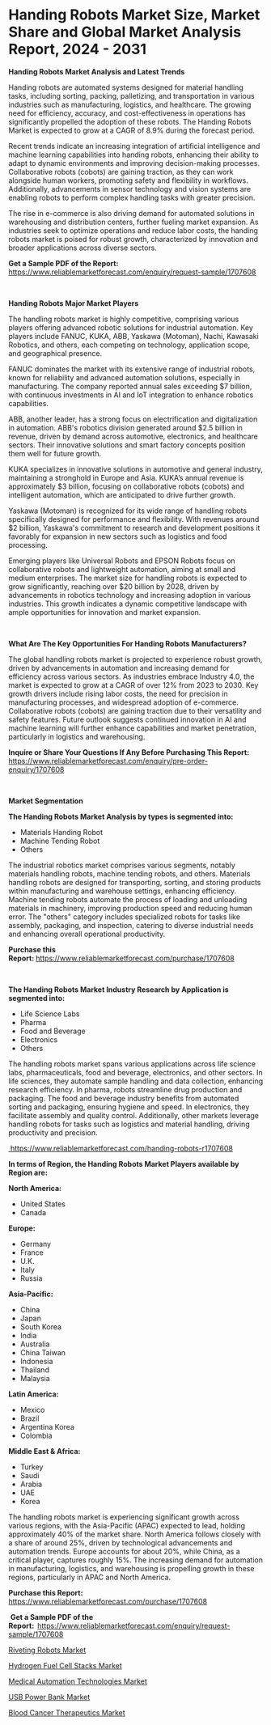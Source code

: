 <p><h1>Handing Robots Market Size, Market Share and Global Market Analysis Report, 2024 - 2031</h1></p><p><strong>Handing Robots Market Analysis and Latest Trends</strong></p>
<p><p>Handing robots are automated systems designed for material handling tasks, including sorting, packing, palletizing, and transportation in various industries such as manufacturing, logistics, and healthcare. The growing need for efficiency, accuracy, and cost-effectiveness in operations has significantly propelled the adoption of these robots. The Handing Robots Market is expected to grow at a CAGR of 8.9% during the forecast period.</p><p>Recent trends indicate an increasing integration of artificial intelligence and machine learning capabilities into handing robots, enhancing their ability to adapt to dynamic environments and improving decision-making processes. Collaborative robots (cobots) are gaining traction, as they can work alongside human workers, promoting safety and flexibility in workflows. Additionally, advancements in sensor technology and vision systems are enabling robots to perform complex handling tasks with greater precision.</p><p>The rise in e-commerce is also driving demand for automated solutions in warehousing and distribution centers, further fueling market expansion. As industries seek to optimize operations and reduce labor costs, the handing robots market is poised for robust growth, characterized by innovation and broader applications across diverse sectors.</p></p>
<p><strong>Get a Sample PDF of the Report:&nbsp;</strong> <a href="https://www.reliablemarketforecast.com/enquiry/request-sample/1707608?utm_campaign=1140&utm_medium=2&utm_source=Github&utm_content=ia&utm_term=07102024&utm_id=handing-robots">https://www.reliablemarketforecast.com/enquiry/request-sample/1707608</a></p>
<p>&nbsp;</p>
<p><strong>Handing Robots Major Market Players</strong></p>
<p><p>The handling robots market is highly competitive, comprising various players offering advanced robotic solutions for industrial automation. Key players include FANUC, KUKA, ABB, Yaskawa (Motoman), Nachi, Kawasaki Robotics, and others, each competing on technology, application scope, and geographical presence.</p><p>FANUC dominates the market with its extensive range of industrial robots, known for reliability and advanced automation solutions, especially in manufacturing. The company reported annual sales exceeding $7 billion, with continuous investments in AI and IoT integration to enhance robotics capabilities. </p><p>ABB, another leader, has a strong focus on electrification and digitalization in automation. ABB's robotics division generated around $2.5 billion in revenue, driven by demand across automotive, electronics, and healthcare sectors. Their innovative solutions and smart factory concepts position them well for future growth.</p><p>KUKA specializes in innovative solutions in automotive and general industry, maintaining a stronghold in Europe and Asia. KUKA’s annual revenue is approximately $3 billion, focusing on collaborative robots (cobots) and intelligent automation, which are anticipated to drive further growth.</p><p>Yaskawa (Motoman) is recognized for its wide range of handling robots specifically designed for performance and flexibility. With revenues around $2 billion, Yaskawa's commitment to research and development positions it favorably for expansion in new sectors such as logistics and food processing.</p><p>Emerging players like Universal Robots and EPSON Robots focus on collaborative robots and lightweight automation, aiming at small and medium enterprises. The market size for handling robots is expected to grow significantly, reaching over $20 billion by 2028, driven by advancements in robotics technology and increasing adoption in various industries. This growth indicates a dynamic competitive landscape with ample opportunities for innovation and market expansion.</p></p>
<p>&nbsp;</p>
<p><strong>What Are The Key Opportunities For Handing Robots Manufacturers?</strong></p>
<p><p>The global handling robots market is projected to experience robust growth, driven by advancements in automation and increasing demand for efficiency across various sectors. As industries embrace Industry 4.0, the market is expected to grow at a CAGR of over 12% from 2023 to 2030. Key growth drivers include rising labor costs, the need for precision in manufacturing processes, and widespread adoption of e-commerce. Collaborative robots (cobots) are gaining traction due to their versatility and safety features. Future outlook suggests continued innovation in AI and machine learning will further enhance capabilities and market penetration, particularly in logistics and warehousing.</p></p>
<p><strong>Inquire or Share Your Questions If Any Before Purchasing This Report:</strong> <a href="https://www.reliablemarketforecast.com/enquiry/pre-order-enquiry/1707608?utm_campaign=1140&utm_medium=2&utm_source=Github&utm_content=ia&utm_term=07102024&utm_id=handing-robots">https://www.reliablemarketforecast.com/enquiry/pre-order-enquiry/1707608</a></p>
<p>&nbsp;</p>
<p><strong>Market Segmentation</strong></p>
<p><strong>The Handing Robots Market Analysis by types is segmented into:</strong></p>
<p><ul><li>Materials Handing Robot</li><li>Machine Tending Robot</li><li>Others</li></ul></p>
<p><p>The industrial robotics market comprises various segments, notably materials handling robots, machine tending robots, and others. Materials handling robots are designed for transporting, sorting, and storing products within manufacturing and warehouse settings, enhancing efficiency. Machine tending robots automate the process of loading and unloading materials in machinery, improving production speed and reducing human error. The "others" category includes specialized robots for tasks like assembly, packaging, and inspection, catering to diverse industrial needs and enhancing overall operational productivity.</p></p>
<p><strong>Purchase this Report:&nbsp;</strong><a href="https://www.reliablemarketforecast.com/purchase/1707608?utm_campaign=1140&utm_medium=2&utm_source=Github&utm_content=ia&utm_term=07102024&utm_id=handing-robots">https://www.reliablemarketforecast.com/purchase/1707608</a></p>
<p>&nbsp;</p>
<p><strong>The Handing Robots Market Industry Research by Application is segmented into:</strong></p>
<p><ul><li>Life Science Labs</li><li>Pharma</li><li>Food and Beverage</li><li>Electronics</li><li>Others</li></ul></p>
<p><p>The handling robots market spans various applications across life science labs, pharmaceuticals, food and beverage, electronics, and other sectors. In life sciences, they automate sample handling and data collection, enhancing research efficiency. In pharma, robots streamline drug production and packaging. The food and beverage industry benefits from automated sorting and packaging, ensuring hygiene and speed. In electronics, they facilitate assembly and quality control. Additionally, other markets leverage handling robots for tasks such as logistics and material handling, driving productivity and precision.</p></p>
<p><a href="https://www.reliablemarketforecast.com/handing-robots-r1707608?utm_campaign=1140&utm_medium=2&utm_source=Github&utm_content=ia&utm_term=07102024&utm_id=handing-robots">&nbsp;https://www.reliablemarketforecast.com/handing-robots-r1707608</a></p>
<p><strong>In terms of Region, the Handing Robots Market Players available by Region are:</strong></p>
<p>
    <p> <strong> North America: </strong>
        <ul>
            <li>United States</li>
            <li>Canada</li>
        </ul>
        </p> 
    <p> <strong> Europe: </strong>
        <ul>
            <li>Germany</li>
            <li>France</li>
            <li>U.K.</li>
            <li>Italy</li>
            <li>Russia</li>
        </ul>
        </p> 
    <p> <strong> Asia-Pacific: </strong>
        <ul>
            <li>China</li>
            <li>Japan</li>
            <li>South Korea</li>
            <li>India</li>
            <li>Australia</li>
            <li>China Taiwan</li>
            <li>Indonesia</li>
            <li>Thailand</li>
            <li>Malaysia</li>
        </ul>
        </p> 
    <p> <strong> Latin America: </strong>
        <ul>
            <li>Mexico</li>
            <li>Brazil</li>
            <li>Argentina Korea</li>
            <li>Colombia</li>
        </ul>
        </p> 
    <p> <strong> Middle East & Africa: </strong>
        <ul>
            <li>Turkey</li>
            <li>Saudi</li>
            <li>Arabia</li>
            <li>UAE</li>
            <li>Korea</li>
        </ul>
    </p>
    </p>
<p><p>The handling robots market is experiencing significant growth across various regions, with the Asia-Pacific (APAC) expected to lead, holding approximately 40% of the market share. North America follows closely with a share of around 25%, driven by technological advancements and automation trends. Europe accounts for about 20%, while China, as a critical player, captures roughly 15%. The increasing demand for automation in manufacturing, logistics, and warehousing is propelling growth in these regions, particularly in APAC and North America.</p></p>
<p><strong>Purchase this Report: </strong><a href="https://www.reliablemarketforecast.com/purchase/1707608?utm_campaign=1140&utm_medium=2&utm_source=Github&utm_content=ia&utm_term=07102024&utm_id=handing-robots">https://www.reliablemarketforecast.com/purchase/1707608</a></p>
<p>&nbsp;<strong>Get a Sample PDF of the Report:&nbsp;&nbsp;</strong><a href="https://www.reliablemarketforecast.com/enquiry/request-sample/1707608?utm_campaign=1140&utm_medium=2&utm_source=Github&utm_content=ia&utm_term=07102024&utm_id=handing-robots">https://www.reliablemarketforecast.com/enquiry/request-sample/1707608</a></p>
<p><strong></strong></p>
<p><p><a href="https://github.com/AKSHATREPORTPRIME/Market-Research-Report-List-6/blob/main/riveting-robots-market.md?utm_campaign=1140&utm_medium=2&utm_source=Github&utm_content=ia&utm_term=07102024&utm_id=handing-robots">Riveting Robots Market</a></p><p><a href="https://issuu.com/reportprime-2/docs/hydrogen-fuel-cell-stacks-market-size-2030.pptx?utm_campaign=1140&utm_medium=2&utm_source=Github&utm_content=ia&utm_term=07102024&utm_id=handing-robots">Hydrogen Fuel Cell Stacks Market</a></p><p><a href="https://www.linkedin.com/pulse/medical-automation-technologies-market-industry-landscape-bojde?utm_campaign=1140&utm_medium=2&utm_source=Github&utm_content=ia&utm_term=07102024&utm_id=handing-robots">Medical Automation Technologies Market</a></p><p><a href="https://issuu.com/reportprime-2/docs/usb-power-bank-market-size-2030.ppt_c566a222ee91e2?utm_campaign=1140&utm_medium=2&utm_source=Github&utm_content=ia&utm_term=07102024&utm_id=handing-robots">USB Power Bank Market</a></p><p><a href="https://www.linkedin.com/pulse/blood-cancer-therapeutics-market-evolution-key-trends-regional-vvove?utm_campaign=1140&utm_medium=2&utm_source=Github&utm_content=ia&utm_term=07102024&utm_id=handing-robots">Blood Cancer Therapeutics Market</a></p></p>
